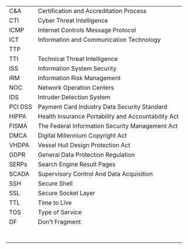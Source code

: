 

|         |                                                     |
| ------- | --------------------------------------------------- |
| C&A     | Certification and Accreditation Process             |
| CTI     | Cyber Threat Intelligence                           |
| ICMP    | Internet Controls Message Protocol                  |
| ICT     | Information and Communication Technology            |
| TTP     |                                                     |
| TTI     | Technical Threat Intelligence                       |
| ISS     | Information System Security                         |
| IRM     | Information Risk Management                         |
| NOC     | Network Operation Centers                           |
| IDS     | Intruder Detection System                           |
| PCI DSS | Payment Card Industry Data Security Standard        |
| HIPPA   | Health Insurance Portability and Accountability Act |
| FISMA   | The Federal Information Security Management Act     |
| DMCA    | Digital Millennium Copyright Act                    |
| VHDPA   | Vessel Hull Design Protection Act                   |
| GDPR    | General Data Protection Regulation                  |
| SERPs   | Search Engine Result Pages                          |
| SCADA   | Supervisory Control And Data Acquisition            |
| SSH     | Secure Shell                                        |
| SSL     | Secure Socket Layer                                 |
| TTL     | Time to Live                                        |
| TOS     | Type of Service                                     |
| DF      | Don't Fragment                                      |
|         |                                                     |
|         |                                                     |
|         |                                                     |
|         |                                                     |
|         |                                                     |
|         |                                                     |
|         |                                                     |
